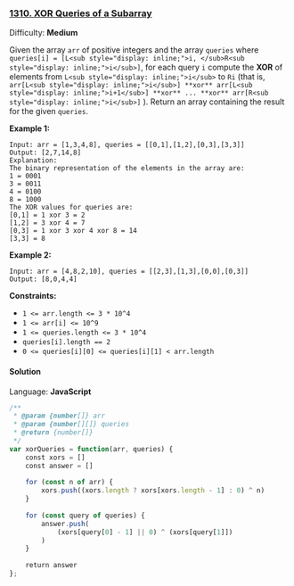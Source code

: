 ### [1310\. XOR Queries of a Subarray](https://leetcode.com/problems/xor-queries-of-a-subarray/)

Difficulty: **Medium**

Given the array `arr` of positive integers and the array `queries` where `queries[i] = [L<sub style="display: inline;">i, </sub>R<sub style="display: inline;">i</sub>]`, for each query `i` compute the **XOR** of elements from `L<sub style="display: inline;">i</sub>` to `Ri` (that is, `arr[L<sub style="display: inline;">i</sub>] **xor** arr[L<sub style="display: inline;">i+1</sub>] **xor** ... **xor** arr[R<sub style="display: inline;">i</sub>]` ). Return an array containing the result for the given `queries`.

**Example 1:**

```
Input: arr = [1,3,4,8], queries = [[0,1],[1,2],[0,3],[3,3]]
Output: [2,7,14,8] 
Explanation: 
The binary representation of the elements in the array are:
1 = 0001 
3 = 0011 
4 = 0100 
8 = 1000 
The XOR values for queries are:
[0,1] = 1 xor 3 = 2 
[1,2] = 3 xor 4 = 7 
[0,3] = 1 xor 3 xor 4 xor 8 = 14 
[3,3] = 8
```

**Example 2:**

```
Input: arr = [4,8,2,10], queries = [[2,3],[1,3],[0,0],[0,3]]
Output: [8,0,4,4]
```

**Constraints:**

*   `1 <= arr.length <= 3 * 10^4`
*   `1 <= arr[i] <= 10^9`
*   `1 <= queries.length <= 3 * 10^4`
*   `queries[i].length == 2`
*   `0 <= queries[i][0] <= queries[i][1] < arr.length`


#### Solution

Language: **JavaScript**

```javascript
/**
 * @param {number[]} arr
 * @param {number[][]} queries
 * @return {number[]}
 */
var xorQueries = function(arr, queries) {
    const xors = []
    const answer = []
    
    for (const n of arr) {
        xors.push((xors.length ? xors[xors.length - 1] : 0) ^ n)
    }
    
    for (const query of queries) {
        answer.push(
            (xors[query[0] - 1] || 0) ^ (xors[query[1]])
        )
    }
    
    return answer
};
```